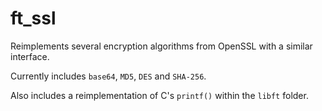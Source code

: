 # ft_ssl
Reimplements several encryption algorithms from OpenSSL with a similar interface.

Currently includes `base64`, `MD5`, `DES` and `SHA-256`.

Also includes a reimplementation of C's `printf()` within the `libft` folder.
